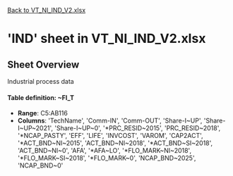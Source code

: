 [Back to VT_NI_IND_V2.xlsx](README.md)

# 'IND' sheet in VT_NI_IND_V2.xlsx

## Sheet Overview

Industrial process data

#### Table definition: ~FI_T
- **Range**: C5:AB116
- **Columns**: 'TechName', 'Comm-IN', 'Comm-OUT', 'Share-I~UP', 'Share-I~UP~2021', 'Share-I~UP~0', '*PRC_RESID~2015', 'PRC_RESID~2018', '*NCAP_PASTY', 'EFF', 'LIFE', 'INVCOST', 'VAROM', 'CAP2ACT', '*ACT_BND~NI~2015', 'ACT_BND~NI~2018', '*ACT_BND~SI~2018', 'ACT_BND~NI~0', 'AFA', '*AFA~LO', '*FLO_MARK~NI~2018', '*FLO_MARK~SI~2018', '*FLO_MARK~0', 'NCAP_BND~2025', 'NCAP_BND~0'

